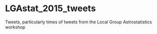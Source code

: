 # LGAstat_2015_tweets

Tweets, particularly times of tweets from the Local Group Astrostatistics workshop
